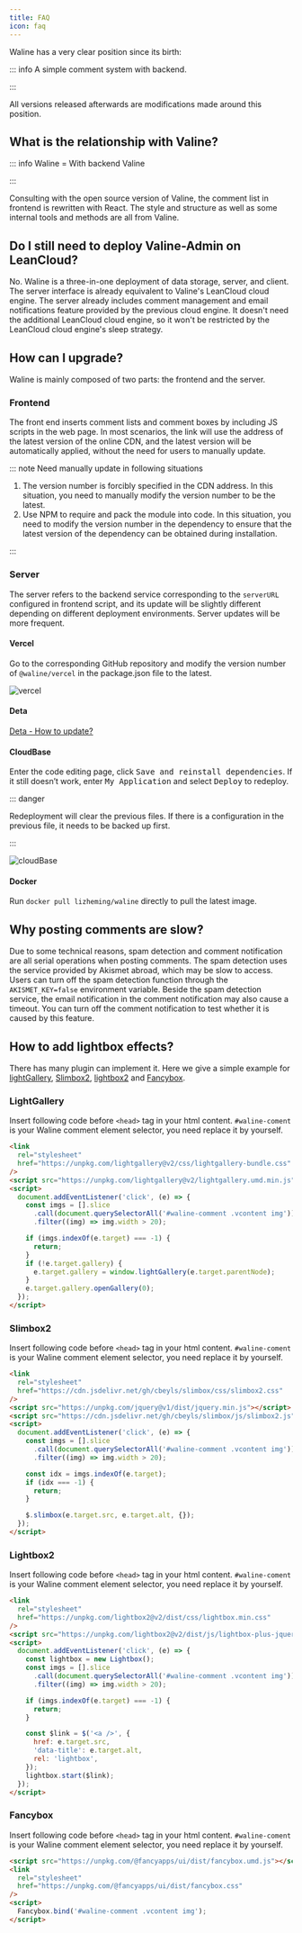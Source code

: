 ```yaml
---
title: FAQ
icon: faq
---
```


Waline has a very clear position since its birth:

::: info A simple comment system with backend.

:::

All versions released afterwards are modifications made around this position.

## What is the relationship with Valine?

::: info Waline = With backend Valine

:::

Consulting with the open source version of Valine, the comment list in frontend is rewritten with React. The style and structure as well as some internal tools and methods are all from Valine.

## Do I still need to deploy Valine-Admin on LeanCloud?

No. Waline is a three-in-one deployment of data storage, server, and client. The server interface is already equivalent to Valine's LeanCloud cloud engine. The server already includes comment management and email notifications feature provided by the previous cloud engine. It doesn't need the additional LeanCloud cloud engine, so it won't be restricted by the LeanCloud cloud engine's sleep strategy.

## How can I upgrade?

Waline is mainly composed of two parts: the frontend and the server.

### Frontend

The front end inserts comment lists and comment boxes by including JS scripts in the web page. In most scenarios, the link will use the address of the latest version of the online CDN, and the latest version will be automatically applied, without the need for users to manually update.

::: note Need manually update in following situations

1. The version number is forcibly specified in the CDN address. In this situation, you need to manually modify the version number to be the latest.
1. Use NPM to require and pack the module into code. In this situation, you need to modify the version number in the dependency to ensure that the latest version of the dependency can be obtained during installation.

:::

### Server

The server refers to the backend service corresponding to the `serverURL` configured in frontend script, and its update will be slightly different depending on different deployment environments. Server updates will be more frequent.

#### Vercel

Go to the corresponding GitHub repository and modify the version number of `@waline/vercel` in the package.json file to the latest.

![vercel](./assets/vercel-update.png)

#### Deta

[Deta - How to update?](../guide/server/deta.md#how-to-update)

#### CloudBase

Enter the code editing page, click <kbd>Save and reinstall dependencies</kbd>. If it still doesn’t work, enter <kbd>My Application</kbd> and select <kbd>Deploy</kbd> to redeploy.

::: danger

Redeployment will clear the previous files. If there is a configuration in the previous file, it needs to be backed up first.

:::

![cloudBase](./assets/cloudbase-update.jpg)

#### Docker

Run `docker pull lizheming/waline` directly to pull the latest image.

## Why posting comments are slow?

Due to some technical reasons, spam detection and comment notification are all serial operations when posting comments. The spam detection uses the service provided by Akismet abroad, which may be slow to access. Users can turn off the spam detection function through the `AKISMET_KEY=false` environment variable. Beside the spam detection service, the email notification in the comment notification may also cause a timeout. You can turn off the comment notification to test whether it is caused by this feature.

## How to add lightbox effects?

There has many plugin can implement it. Here we give a simple example for [lightGallery](https://www.lightgalleryjs.com/), [Slimbox2](https://www.digitalia.be/software/slimbox2/), [lightbox2](https://lokeshdhakar.com/projects/lightbox2/) and [Fancybox](https://fancyapps.com/docs/ui/fancybox/).

### LightGallery

Insert following code before `<head>` tag in your html content. `#waline-coment` is your Waline comment element selector, you need replace it by yourself.

```html
<link
  rel="stylesheet"
  href="https://unpkg.com/lightgallery@v2/css/lightgallery-bundle.css"
/>
<script src="https://unpkg.com/lightgallery@v2/lightgallery.umd.min.js"></script>
<script>
  document.addEventListener('click', (e) => {
    const imgs = [].slice
      .call(document.querySelectorAll('#waline-comment .vcontent img'))
      .filter((img) => img.width > 20);

    if (imgs.indexOf(e.target) === -1) {
      return;
    }
    if (!e.target.gallery) {
      e.target.gallery = window.lightGallery(e.target.parentNode);
    }
    e.target.gallery.openGallery(0);
  });
</script>
```

### Slimbox2

Insert following code before `<head>` tag in your html content. `#waline-coment` is your Waline comment element selector, you need replace it by yourself.

```html
<link
  rel="stylesheet"
  href="https://cdn.jsdelivr.net/gh/cbeyls/slimbox/css/slimbox2.css"
/>
<script src="https://unpkg.com/jquery@v1/dist/jquery.min.js"></script>
<script src="https://cdn.jsdelivr.net/gh/cbeyls/slimbox/js/slimbox2.js"></script>
<script>
  document.addEventListener('click', (e) => {
    const imgs = [].slice
      .call(document.querySelectorAll('#waline-comment .vcontent img'))
      .filter((img) => img.width > 20);

    const idx = imgs.indexOf(e.target);
    if (idx === -1) {
      return;
    }

    $.slimbox(e.target.src, e.target.alt, {});
  });
</script>
```

### Lightbox2

Insert following code before `<head>` tag in your html content. `#waline-coment` is your Waline comment element selector, you need replace it by yourself.

```html
<link
  rel="stylesheet"
  href="https://unpkg.com/lightbox2@v2/dist/css/lightbox.min.css"
/>
<script src="https://unpkg.com/lightbox2@v2/dist/js/lightbox-plus-jquery.min.js"></script>
<script>
  document.addEventListener('click', (e) => {
    const lightbox = new Lightbox();
    const imgs = [].slice
      .call(document.querySelectorAll('#waline-comment .vcontent img'))
      .filter((img) => img.width > 20);

    if (imgs.indexOf(e.target) === -1) {
      return;
    }

    const $link = $('<a />', {
      href: e.target.src,
      'data-title': e.target.alt,
      rel: 'lightbox',
    });
    lightbox.start($link);
  });
</script>
```

### Fancybox

Insert following code before `<head>` tag in your html content. `#waline-coment` is your Waline comment element selector, you need replace it by yourself.

```html
<script src="https://unpkg.com/@fancyapps/ui/dist/fancybox.umd.js"></script>
<link
  rel="stylesheet"
  href="https://unpkg.com/@fancyapps/ui/dist/fancybox.css"
/>
<script>
  Fancybox.bind('#waline-comment .vcontent img');
</script>
```
